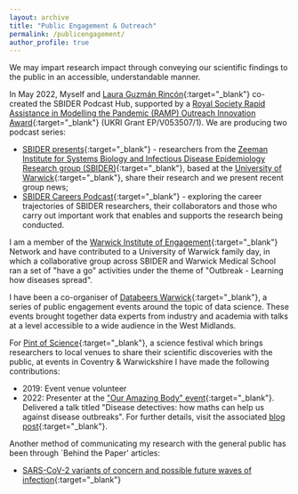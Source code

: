```yaml
---
layout: archive
title: "Public Engagement & Outreach"
permalink: /publicengagement/
author_profile: true
---
```


We may impart research impact through conveying our scientific findings to the public in an accessible, understandable manner.

In May 2022, Myself and [Laura Guzmán Rincón](https://www.google.com/url?sa=t&rct=j&q=&esrc=s&source=web&cd=&ved=2ahUKEwiUl4elt4f4AhXPfMAKHVs_DG0QFnoECAgQAQ&url=https%3A%2F%2Fuk.linkedin.com%2Fin%2Flaura-guzman-rincon&usg=AOvVaw0ZPcY2JhxEcIGB7n98Sq2X){:target="_blank"} co-created the SBIDER Podcast Hub, supported by a [Royal Society Rapid Assistance in Modelling the Pandemic (RAMP) Outreach Innovation Award](https://gateway.newton.ac.uk/news/2022-05-16/14342){:target="_blank"} (UKRI Grant EP/V053507/1). We are producing two podcast series:

* [SBIDER presents](https://sbiderpresents.podbean.com){:target="_blank"} - researchers from the [Zeeman Institute for Systems Biology and Infectious Disease Epidemiology Research group (SBIDER)](https://warwick.ac.uk/fac/cross_fac/zeeman_institute){:target="_blank"}, based at the [University of Warwick](https://warwick.ac.uk){:target="_blank"}, share their research and we present recent group news;
* [SBIDER Careers Podcast](https://sbidercareerspodcast.podbean.com){:target="_blank"} - exploring the career trajectories of SBIDER researchers, their collaborators and those who carry out important work that enables and supports the research being conducted.

I am a member of the [Warwick Institute of Engagement](https://warwick.ac.uk/wie/aboutwie/){:target="_blank"} Network and have contributed to a University of Warwick family day, in which a collaborative group across SBIDER and Warwick Medical School ran a set of "have a go" activities under the theme of "Outbreak - Learning how diseases spread".

I have been a co-organiser of [Databeers Warwick](https://databeerswrik.tumblr.com){:target="_blank"}, a series of public engagement events around the topic of data science. These events brought together data experts from industry and academia with talks at a level accessible to a wide audience in the West Midlands.

For [Pint of Science](https://pintofscience.co.uk){:target="_blank"}, a science festival which brings researchers to local venues to share their scientific discoveries with the public, at events in Coventry & Warwickshire I have made the following contributions:

* 2019: Event venue volunteer
* 2022: Presenter at the ["Our Amazing Body" event](https://pintofscience.co.uk/event/our-amazing-body){:target="_blank"}. Delivered a talk titled "Disease detectives: how maths can help us against disease outbreaks". For further details, visit the associated [blog post](https://edmhill.github.io/posts/PoS2022/){:target="_blank"}.

Another method of communicating my research with the general public has been through `Behind the Paper' articles:

* [SARS-CoV-2 variants of concern and possible future waves of infection](https://healthcommunity.nature.com/posts/sars-cov-2-variants-of-concern-and-possible-future-waves-of-infection-9d42ca1e-6f46-42c0-9aa5-606e732a2cfb){:target="_blank"}